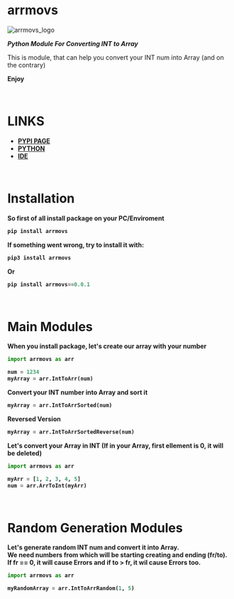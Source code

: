 <h1 align='left'> arrmovs </h1>

![arrmovs_logo](https://user-images.githubusercontent.com/95010815/174456474-7a3acf09-91e3-44a1-bf55-91cb3b0f9c11.png)

<p> <i> <b> Python Module For Converting INT to Array </i> </b> </p>
<p> This is module, that can help you convert your INT num into Array (and on the contrary) <br>

<b> Enjoy <b> </p>
<br>

<h1 align='left' > LINKS </h1>
<ul>
  <li>
    <a href='https://pypi.org/project/arrmovs/'>
      PYPI PAGE
    </a>
  </li>
  
  <li>
    <a href='https://www.python.org/'>
      PYTHON
    </a>
  </li>
  
  <li>
    <a href='https://www.jetbrains.com/pycharm/'>
      IDE
    </a>
  </li>
</ul>
  
<br>
  
<h1 align='left'> Installation </h1>

So first of all install package on your PC/Enviroment

```python
pip install arrmovs
```

If something went wrong, try to install it with:

```python
pip3 install arrmovs
```

Or
```python
pip install arrmovs==0.0.1
```
<br>

<h1 align='left' > Main Modules </h1>

When you install package, let's create our array with your number
```python
import arrmovs as arr

num = 1234
myArray = arr.IntToArr(num)
```

Convert your INT number into Array and sort it
```python
myArray = arr.IntToArrSorted(num)
```

Reversed Version
```python
myArray = arr.IntToArrSortedReverse(num)
```

Let's convert your Array in INT (If in your Array, first ellement is 0, it will be deleted)
```python
import arrmovs as arr

myArr = [1, 2, 3, 4, 5]
num = arr.ArrToInt(myArr)
```
  <br>

<h1 align='left' > Random Generation Modules </h1>

Let's generate random INT num and convert it into Array. <br>
We need numbers from which will be starting creating and ending (fr/to). <br>
If fr == 0, it will cause Errors and if to > fr, it wil cause Errors too. <br>
```python
import arrmovs as arr

myRandomArray = arr.IntToArrRandom(1, 5)
```
